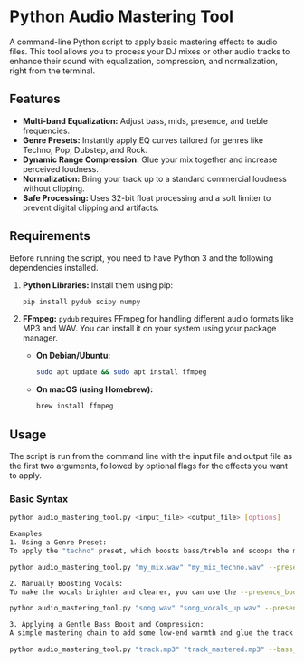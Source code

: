 # Python Audio Mastering Tool

A command-line Python script to apply basic mastering effects to audio files. This tool allows you to process your DJ mixes or other audio tracks to enhance their sound with equalization, compression, and normalization, right from the terminal.

## Features

-   **Multi-band Equalization:** Adjust bass, mids, presence, and treble frequencies.
-   **Genre Presets:** Instantly apply EQ curves tailored for genres like Techno, Pop, Dubstep, and Rock.
-   **Dynamic Range Compression:** Glue your mix together and increase perceived loudness.
-   **Normalization:** Bring your track up to a standard commercial loudness without clipping.
-   **Safe Processing:** Uses 32-bit float processing and a soft limiter to prevent digital clipping and artifacts.

## Requirements

Before running the script, you need to have Python 3 and the following dependencies installed.

1.  **Python Libraries:** Install them using pip:
    ```bash
    pip install pydub scipy numpy
    ```

2.  **FFmpeg:** `pydub` requires FFmpeg for handling different audio formats like MP3 and WAV. You can install it on your system using your package manager.
    -   **On Debian/Ubuntu:**
        ```bash
        sudo apt update && sudo apt install ffmpeg
        ```
    -   **On macOS (using Homebrew):**
        ```bash
        brew install ffmpeg
        ```

## Usage

The script is run from the command line with the input file and output file as the first two arguments, followed by optional flags for the effects you want to apply.

### Basic Syntax

```bash
python audio_mastering_tool.py <input_file> <output_file> [options]

Examples
1. Using a Genre Preset:
To apply the "techno" preset, which boosts bass/treble and scoops the mids, and then normalize the final output:

python audio_mastering_tool.py "my_mix.wav" "my_mix_techno.wav" --preset techno --normalize --compress

2. Manually Boosting Vocals:
To make the vocals brighter and clearer, you can use the --presence_boost flag. This example applies a 3.5dB boost to the vocal presence range and normalizes the track.

python audio_mastering_tool.py "song.wav" "song_vocals_up.wav" --presence_boost 3.5 --normalize

3. Applying a Gentle Bass Boost and Compression:
A simple mastering chain to add some low-end warmth and glue the track together.

python audio_mastering_tool.py "track.mp3" "track_mastered.mp3" --bass_boost 2.0 --compress --normalize
